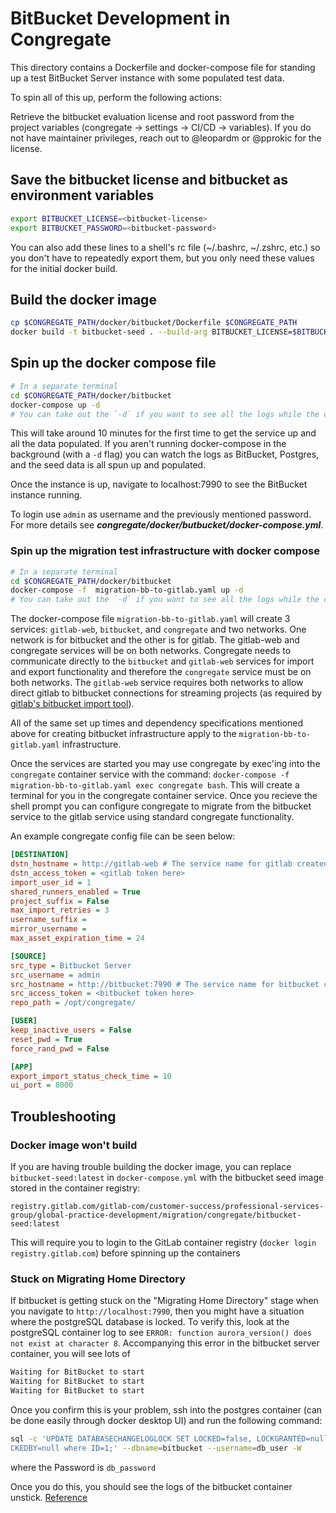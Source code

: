 # BitBucket Development in Congregate

This directory contains a Dockerfile and docker-compose file for standing up a test BitBucket Server instance with some populated test data.

To spin all of this up, perform the following actions:

Retrieve the bitbucket evaluation license and root password from the project variables (congregate -> settings -> CI/CD -> variables).
If you do not have maintainer privileges, reach out to @leopardm or @pprokic for the license.

## Save the bitbucket license and bitbucket as environment variables

```bash
export BITBUCKET_LICENSE=<bitbucket-license>
export BITBUCKET_PASSWORD=<bitbucket-password>
```

You can also add these lines to a shell's rc file (~/.bashrc, ~/.zshrc, etc.) so you don't have to repeatedly export them, but you only need these values for the initial docker build.

## Build the docker image

```bash
cp $CONGREGATE_PATH/docker/bitbucket/Dockerfile $CONGREGATE_PATH
docker build -t bitbucket-seed . --build-arg BITBUCKET_LICENSE=$BITBUCKET_LICENSE --build-arg BITBUCKET_PASSWORD=$BITBUCKET_PASSWORD
```

## Spin up the docker compose file

```bash
# In a separate terminal
cd $CONGREGATE_PATH/docker/bitbucket
docker-compose up -d
# You can take out the `-d` if you want to see all the logs while the containers are running
```

This will take around 10 minutes for the first time to get the service up and all the data populated. If you aren't running docker-compose in the background (with a `-d` flag) you can watch the logs as BitBucket, Postgres, and the seed data is all spun up and populated.

Once the instance is up, navigate to localhost:7990 to see the BitBucket instance running.

To login use `admin` as username and the previously mentioned password. For more details see ***congregate/docker/butbucket/docker-compose.yml***.

### Spin up the migration test infrastructure with docker compose

```bash
# In a separate terminal
cd $CONGREGATE_PATH/docker/bitbucket
docker-compose -f  migration-bb-to-gitlab.yaml up -d
# You can take out the `-d` if you want to see all the logs while the containers are running
```

The docker-compose file `migration-bb-to-gitlab.yaml` will create 3 services: `gitlab-web`, `bitbucket`, and `congregate` and two networks. One network is for bitbucket and the other is for gitlab. The gitlab-web and congregate services will be on both networks. Congregate needs to communicate directly to the `bitbucket` and `gitlab-web` services for import and export functionality and therefore the `congregate` service must be on both networks. The `gitlab-web` service requires both networks to allow direct gitlab to bitbucket connections for streaming projects (as required by [gitlab's bitbucket import tool](https://docs.gitlab.com/ee/api/import.html#import-repository-from-bitbucket-server)).

All of the same set up times and dependency specifications mentioned above for creating bitbucket infrastructure apply to the `migration-bb-to-gitlab.yaml` infrastructure.

Once the services are started you may use congregate by exec'ing into the `congregate` container service with the command: `docker-compose -f migration-bb-to-gitlab.yaml exec congregate bash`. This will create a terminal for you in the congregate container service. Once you recieve the shell prompt you can configure congregate to migrate from the bitbucket service to the gitlab service using standard congregate functionality.

An example congregate config file can be seen below:

```ini
[DESTINATION]
dstn_hostname = http://gitlab-web # The service name for gitlab created by docker-compose
dstn_access_token = <gitlab token here>
import_user_id = 1
shared_runners_enabled = True
project_suffix = False
max_import_retries = 3
username_suffix = 
mirror_username = 
max_asset_expiration_time = 24

[SOURCE]
src_type = Bitbucket Server
src_username = admin
src_hostname = http://bitbucket:7990 # The service name for bitbucket created by docker-compose
src_access_token = <bitbucket token here>
repo_path = /opt/congregate/

[USER]
keep_inactive_users = False
reset_pwd = True
force_rand_pwd = False

[APP]
export_import_status_check_time = 10
ui_port = 8000
```

## Troubleshooting

### Docker image won't build

If you are having trouble building the docker image, you can replace `bitbucket-seed:latest` in `docker-compose.yml` with the bitbucket seed image stored in the container registry:

`registry.gitlab.com/gitlab-com/customer-success/professional-services-group/global-practice-development/migration/congregate/bitbucket-seed:latest`

This will require you to login to the GitLab container registry (`docker login registry.gitlab.com`) before spinning up the containers

### Stuck on Migrating Home Directory

If bitbucket is getting stuck on the "Migrating Home Directory" stage when you navigate to `http://localhost:7990`, then you might have a situation where the postgreSQL database is locked. To verify this, look at the postgreSQL container log to see `ERROR: function aurora_version() does not exist at character 8`. Accompanying this error in the bitbucket server container, you will see lots of

```bash
Waiting for BitBucket to start
Waiting for BitBucket to start
Waiting for BitBucket to start
```

Once you confirm this is your problem, ssh into the postgres container (can be done easily through docker desktop UI) and run the following command:

```bash
sql -c 'UPDATE DATABASECHANGELOGLOCK SET LOCKED=false, LOCKGRANTED=null, LO
CKEDBY=null where ID=1;' --dbname=bitbucket --username=db_user -W
```

where the Password is `db_password`

Once you do this, you should see the logs of the bitbucket container unstick. [Reference](https://community.atlassian.com/t5/Bitbucket-questions/starting-bitbucket-hangs-on-quot-migrating-home-directory-quot/qaq-p/785834)
